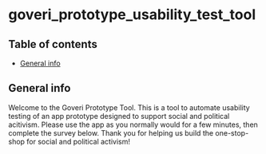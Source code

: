 # goveri_prototype_usability_test_tool
## Table of contents
* [General info](#general-info)

## General info
Welcome to the Goveri Prototype Tool. This is a tool to automate usability testing of an app prototype designed to support social and political acitivism. Please use the app as you normally would for a few minutes, then complete the survey below. Thank you for helping us build the one-stop-shop for social and political activism!

